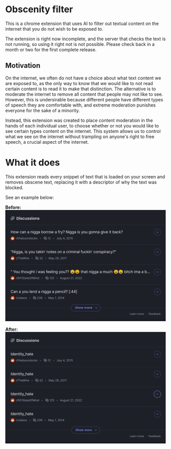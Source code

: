 # Obscenity filter

This is a chrome extension that uses AI to filter out textual content on the internet that you do not wish to be exposed to.

The extension is right now incomplete, and the server that checks the text is not running, so using it right not is not possible. Please check back in a month or two for the first complete release.

## Motivation

On the internet, we often do not have a choice about what text content we are exposed to, as the only way to know that we would like to not read certain content is to read it to make that distinction. The alternative is to moderate the internet to remove all content that people may not like to see. However, this is undersirable because different people have different types of speech they are comfortable with, and extreme moderation punishes everyone for the sake of a minority.

Instead, this extension was created to place content moderation in the hands of each individual user, to choose whether or not you would like to see certain types content on the internet. This system allows us to control what we see on the internet without trampling on anyone's right to free speech, a crucial aspect of the internet.

# What it does

This extension reads every snippet of text that is loaded on your screen and removes obscene text, replacing it with a descriptor of why the text was blocked.

See an example below:

**Before:**
![Alt text](docs/before.png)

**After:**
![Alt text](docs/after.png)